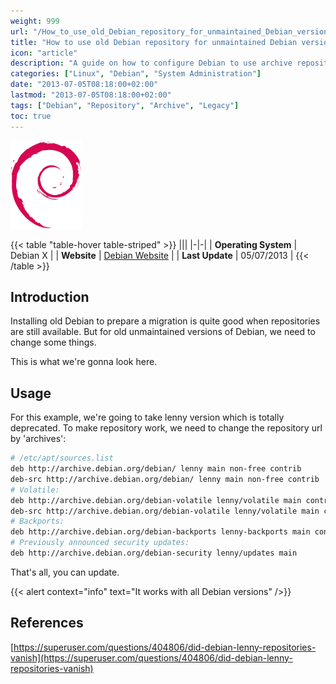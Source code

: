 ```yaml
---
weight: 999
url: "/How_to_use_old_Debian_repository_for_unmaintained_Debian_versions/"
title: "How to use old Debian repository for unmaintained Debian versions"
icon: "article"
description: "A guide on how to configure Debian to use archive repositories for unmaintained Debian versions."
categories: ["Linux", "Debian", "System Administration"]
date: "2013-07-05T08:18:00+02:00"
lastmod: "2013-07-05T08:18:00+02:00"
tags: ["Debian", "Repository", "Archive", "Legacy"]
toc: true
---
```


![Debian](/images/debian.png)

{{< table "table-hover table-striped" >}}
|||
|-|-|
| **Operating System** | Debian X |
| **Website** | [Debian Website](https://www.debian.org) |
| **Last Update** | 05/07/2013 |
{{< /table >}}

## Introduction

Installing old Debian to prepare a migration is quite good when repositories are still available. But for old unmaintained versions of Debian, we need to change some things.

This is what we're gonna look here.

## Usage

For this example, we're going to take lenny version which is totally deprecated. To make repository work, we need to change the repository url by 'archives':

```bash
# /etc/apt/sources.list
deb http://archive.debian.org/debian/ lenny main non-free contrib
deb-src http://archive.debian.org/debian/ lenny main non-free contrib
# Volatile:
deb http://archive.debian.org/debian-volatile lenny/volatile main contrib non-free
deb-src http://archive.debian.org/debian-volatile lenny/volatile main contrib non-free
# Backports:
deb http://archive.debian.org/debian-backports lenny-backports main contrib non-free
# Previously announced security updates:
deb http://archive.debian.org/debian-security lenny/updates main
```

That's all, you can update.

{{< alert context="info" text="It works with all Debian versions" />}}

## References

[https://superuser.com/questions/404806/did-debian-lenny-repositories-vanish](https://superuser.com/questions/404806/did-debian-lenny-repositories-vanish)

